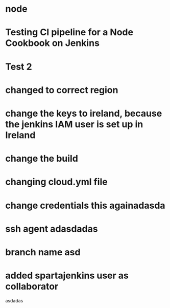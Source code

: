 # node

# Testing CI pipeline for a Node Cookbook on Jenkins
# Test 2
# changed to correct region
# change the keys to ireland, because the jenkins IAM user is set up in Ireland
# change the build
# changing cloud.yml file
# change credentials this againadasda
# ssh agent adasdadas
# branch name asd
# added spartajenkins user as collaborator
asdadas
